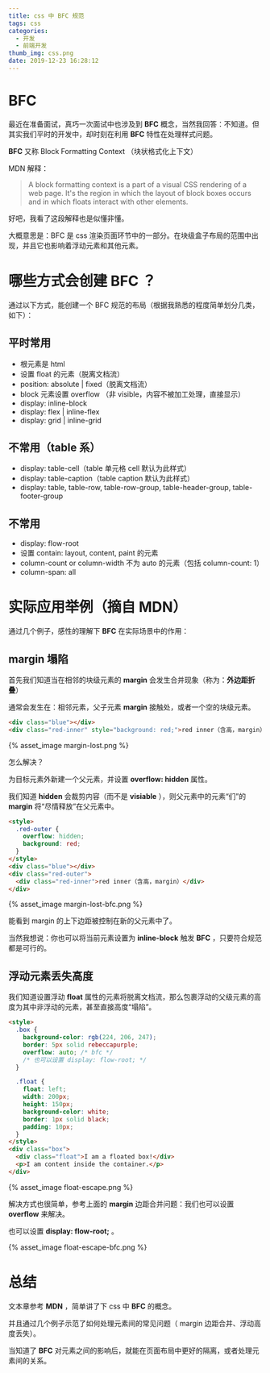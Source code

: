 ```yaml
---
title: css 中 BFC 规范
tags: css
categories:
  - 开发
  - 前端开发
thumb_img: css.png
date: 2019-12-23 16:28:12
---
```


# BFC

最近在准备面试，真巧一次面试中也涉及到 **BFC** 概念，当然我回答：不知道。但其实我们平时的开发中，却时刻在利用 **BFC** 特性在处理样式问题。

**BFC** 又称 Block Formatting Context （块状格式化上下文）

MDN 解释：

> A block formatting context is a part of a visual CSS rendering of a web page. It's the region in which the layout of block boxes occurs and in which floats interact with other elements.

好吧，我看了这段解释也是似懂非懂。

大概意思是：BFC 是 css 渲染页面环节中的一部分。在块级盒子布局的范围中出现，并且它也影响着浮动元素和其他元素。

# 哪些方式会创建 BFC ？

通过以下方式，能创建一个 BFC 规范的布局（根据我熟悉的程度简单划分几类，如下）：

## 平时常用

- 根元素是 html
- 设置 float 的元素（脱离文档流）
- position: absolute | fixed（脱离文档流）
- block 元素设置 overflow （非 visible，内容不被加工处理，直接显示）
- display: inline-block
- display: flex | inline-flex
- display: grid | inline-grid

## 不常用（table 系）

- display: table-cell（table 单元格 cell 默认为此样式）
- display: table-caption（table caption 默认为此样式）
- display: table, table-row, table-row-group, table-header-group, table-footer-group

## 不常用

- display: flow-root
- 设置 contain: layout, content, paint 的元素
- column-count or column-width 不为 auto 的元素（包括 column-count: 1）
- column-span: all

# 实际应用举例（摘自 MDN）

通过几个例子，感性的理解下 **BFC** 在实际场景中的作用：

## margin 塌陷

首先我们知道当在相邻的块级元素的 **margin** 会发生合并现象（称为：**外边距折叠**）

通常会发生在：相邻元素，父子元素 **margin** 接触处，或者一个空的块级元素。

```html
<div class="blue"></div>
<div class="red-inner" style="background: red;">red inner（含高，margin）</div>
```

{% asset_image margin-lost.png %}

怎么解决？

为目标元素外新建一个父元素，并设置 **overflow: hidden** 属性。

我们知道 **hidden** 会裁剪内容（而不是 **visiable** ），则父元素中的元素“们”的 **margin** 将“尽情释放”在父元素中。

```html
<style>
  .red-outer {
    overflow: hidden;
    background: red;
  }
</style>
<div class="blue"></div>
<div class="red-outer">
  <div class="red-inner">red inner（含高，margin）</div>
</div>
```

{% asset_image margin-lost-bfc.png %}

能看到 margin 的上下边距被控制在新的父元素中了。

当然我想说：你也可以将当前元素设置为 **inline-block** 触发 **BFC** ，只要符合规范都是可行的。

## 浮动元素丢失高度

我们知道设置浮动 **float** 属性的元素将脱离文档流，那么包裹浮动的父级元素的高度为其中非浮动的元素，甚至直接高度“塌陷”。

```html
<style>
  .box {
    background-color: rgb(224, 206, 247);
    border: 5px solid rebeccapurple;
    overflow: auto; /* bfc */
    /* 也可以设置 display: flow-root; */
  }

  .float {
    float: left;
    width: 200px;
    height: 150px;
    background-color: white;
    border: 1px solid black;
    padding: 10px;
  }
</style>
<div class="box">
  <div class="float">I am a floated box!</div>
  <p>I am content inside the container.</p>
</div>
```

{% asset_image float-escape.png %}

解决方式也很简单，参考上面的 **margin** 边距合并问题：我们也可以设置 **overflow** 来解决。

也可以设置 **display: flow-root;** 。

{% asset_image float-escape-bfc.png %}

# 总结

文本章参考 **MDN** ，简单讲了下 css 中 **BFC** 的概念。

并且通过几个例子示范了如何处理元素间的常见问题（ margin 边距合并、浮动高度丢失）。

当知道了 **BFC** 对元素之间的影响后，就能在页面布局中更好的隔离，或者处理元素间的关系。
